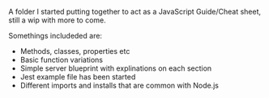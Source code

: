 A folder I started putting together to act as a JavaScript Guide/Cheat sheet, still a wip with more to come.

Somethings includeded are:
- Methods, classes, properties etc
- Basic function variations
- Simple server blueprint with explinations on each section
- Jest example file has been started
- Different imports and installs that are common with Node.js

